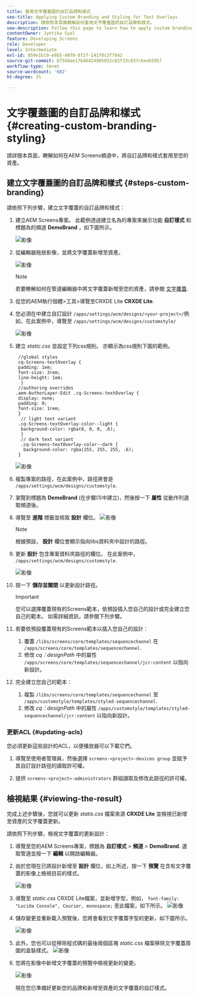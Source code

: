 ```yaml
---
title: 套用文字覆蓋圖的自訂品牌和樣式
seo-title: Applying Custom Branding and Styling for Text Overlays
description: 請依照本頁面瞭解如何套用文字覆蓋圖的自訂品牌和樣式。
seo-description: Follow this page to learn how to apply custom branding and styling for Text Overlays.
contentOwner: Jyotika Syal
feature: Developing Screens
role: Developer
level: Intermediate
exl-id: 059e1b19-e9b5-48f0-8f2f-141f0c2f7842
source-git-commit: 67560ae17646424985032c81f33c937c6eeb5957
workflow-type: tm+mt
source-wordcount: '602'
ht-degree: 1%

---
```


# 文字覆蓋圖的自訂品牌和樣式 {#creating-custom-branding-styling}

請詳閱本頁面，瞭解如何在AEM Screens頻道中，將自訂品牌和樣式套用至您的資產。

## 建立文字覆蓋圖的自訂品牌和樣式 {#steps-custom-branding}

請依照下列步驟，建立文字覆蓋的自訂品牌和樣式：

1. 建立AEM Screens專案。 此範例透過建立名為的專案來展示功能 **自訂樣式** 和標題為的頻道 **DemoBrand** ，如下圖所示。

   ![影像](/help/user-guide/assets/custom-brand/custom-brand1.png)

1. 從編輯器拖放影像，並將文字覆蓋新增至資產。

   ![影像](/help/user-guide/assets/custom-brand/custom-brand2.png)

   >[!NOTE]
   >若要瞭解如何在管道編輯器中將文字覆蓋新增至您的資產，請參閱 [文字覆蓋](/help/user-guide/text-overlay.md).

1. 從您的AEM執行個體>工具>導覽至CRXDE Lite **CRXDE Lite**.

1. 您必須在中建立自訂設計 `/apps/settings/wcm/designs/<your-project>/`例如，在此案例中，導覽至 `/apps/settings/wcm/designs/customstyle/`

   ![影像](/help/user-guide/assets/custom-brand/custom-brand3.png)

1. 建立 *static.css* 並設定下列css規則。 亦顯示為css規則下圖的範例。

   ```shell
    //global styles
    cq-Screens-textOverlay {
    padding: 1em;
    font-size: 3rem;
    line-height: 1em;
     }
    //authoring overrides
   .aem-AuthorLayer-Edit .cq-Screens-textOverlay {
    display: none;
    padding: 0;
    font-size: 1rem;
    }
     // light text variant
    .cq-Screens-textOverlay-color--light {
     background-color: rgba(0, 0, 0, .6);
     }
     // dark text variant
     .cq-Screens-textOverlay-color--dark {
      background-color: rgba(255, 255, 255, .6);
    }
   ```

   ![影像](/help/user-guide/assets/custom-brand/custom-brand4.png)

1. 複製專案的路徑，在此案例中，路徑將會是 `/apps/settings/wcm/designs/customstyle`.

1. 瀏覽到標題為 **DemoBrand** (在步驟(1)中建立)，然後按一下 **屬性** 從動作列選取頻道後。

1. 導覽至 **進階** 標籤並核取 **設計** 欄位。
   ![影像](/help/user-guide/assets/custom-brand/custom-brand5.png)

   >[!NOTE]
   >根據預設， **設計** 欄位會顯示指向libs資料夾中設計的路徑。

1. 更新 **設計** 包含專案資料夾路徑的欄位。 在此案例中， `/apps/settings/wcm/designs/customstyle`.

   ![影像](/help/user-guide/assets/custom-brand/custom-brand6.png)

1. 按一下 **儲存並關閉** 以更新設計路徑。

   >[!IMPORTANT]
   >您可以選擇覆蓋現有的Screens範本，依預設插入您自己的設計或完全建立您自己的範本。 如需詳細資訊，請參閱下列步驟。

1. 若要依預設覆蓋現有的Screens範本以插入您自己的設計：

   1. 覆蓋 `/libs/screens/core/templates/sequencechannel` 在 `/apps/screens/core/templates/sequencechannel`.
   1. 修改 *cq：designPath* 中的屬性 `/apps/screens/core/templates/sequencechannel/jcr:content` 以指向新設計。

1. 完全建立您自己的範本：
   1. 複製 `/libs/screens/core/templates/sequencechannel` 至 `/apps/customstyle/templates/styled-sequencechannel`.
   1. 修改 *cq：designPath* 中的屬性 `/apps/customstyle/templates/styled-sequencechannel/jcr:content` 以指向新設計。


### 更新ACL {#updating-acls}

您必須更新這些設計的ACL，以便播放器可以下載它們。

1. 導覽至使用者管理員，然後選擇 `screens-<project>-devices group` 並賦予其自訂設計路徑的讀取許可權。

1. 提供 `screens-<project>-administrators` 群組讀取及修改此路徑的許可權。

## 檢視結果 {#viewing-the-result}

完成上述步驟後，您就可以更新 *statis.css* 檔案來源 **CRXDE Lite** 並檢視已新增至資產的文字覆蓋更新。

請依照下列步驟，檢視文字覆蓋的更新設計：

1. 導覽至您的AEM Screens專案，標題為 **自訂樣式** > **頻道** > **DemoBrand**. 選取管道並按一下 **編輯** 以開啟編輯器。

1. 由於您現在已將設計新增至 **設計** 欄位，如上所述，按一下 **預覽** 在含有文字覆蓋的影像上檢視目前的樣式。

   ![影像](/help/user-guide/assets/custom-brand/custom-brand7.png)

1. 導覽至 *static.css* CRXDE Lite檔案，並新增字型，例如， `font-family: "Lucida Console", Courier, monospace;` 至此檔案，如下所示。
   ![影像](/help/user-guide/assets/custom-brand/custom-brand8.png)

1. 儲存變更並重新載入預覽後，您將會看到文字覆蓋字型的更新，如下圖所示。

   ![影像](/help/user-guide/assets/custom-brand/custom-brand9.png)

1. 此外，您也可以從移除程式碼的最後兩個區塊 *static.css* 檔案移除文字覆蓋周圍的盒裝樣式。
   ![影像](/help/user-guide/assets/custom-brand/custom-brand10.png)

1. 您將在影像中新增文字覆蓋的預覽中檢視更新的變更。

   ![影像](/help/user-guide/assets/custom-brand/custom-brand11.png)

   現在您已準備好更新您的品牌和新增至資產的文字覆蓋的自訂樣式。
